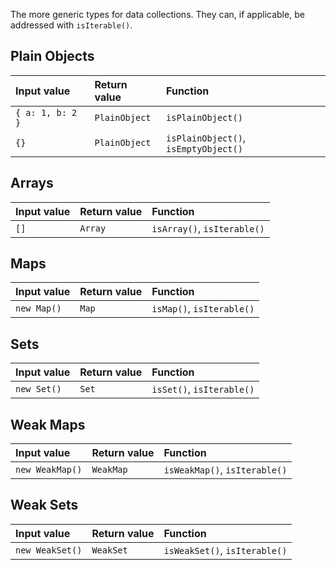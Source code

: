 The more generic types for data collections. They can, if applicable, be addressed with `isIterable()`. 
## Plain Objects

| Input value      | Return value  | Function                             |
|:-----------------|:--------------|:-------------------------------------|
| `{ a: 1, b: 2 }` | `PlainObject` | `isPlainObject()`                    |
| `{}`             | `PlainObject` | `isPlainObject()`, `isEmptyObject()` |

## Arrays

| Input value | Return value | Function                    |
|:------------|:-------------|:----------------------------|
| `[]`        | `Array`      | `isArray()`, `isIterable()` |

## Maps

| Input value | Return value | Function                  |
|:------------|:-------------|:--------------------------|
| `new Map()` | `Map`        | `isMap()`, `isIterable()` |

## Sets

| Input value | Return value | Function                  |
|:------------|:-------------|:--------------------------|
| `new Set()` | `Set`        | `isSet()`, `isIterable()` |

## Weak  Maps

| Input value     | Return value | Function                      |
|:----------------|:-------------|:------------------------------|
| `new WeakMap()` | `WeakMap`    | `isWeakMap()`, `isIterable()` |

## Weak Sets

| Input value     | Return value | Function                      |
|:----------------|:-------------|:------------------------------|
| `new WeakSet()` | `WeakSet`    | `isWeakSet()`, `isIterable()` |